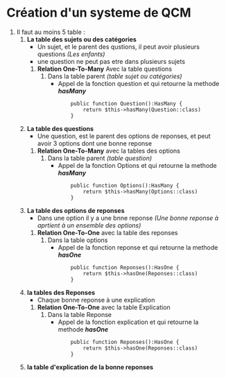 # Création d'un systeme de QCM 

1. Il faut au moins 5 table :
    1. **La table des sujets ou des catégories** 
        - Un sujet, et le parent des qustions, il peut avoir plusieurs questions *(Les enfants)* 
        - une question ne peut pas etre dans plusieurs sujets 
        1. **Relation One-To-Many** Avec la table questions 
            1. Dans la table parent *(table sujet ou catégories)*
                - Appel de la fonction question et qui retourne la methode ***hasMany***
                    ```
                        public function Question():HasMany {
                            return $this->hasMany(Question::class)
                        }
                    ``` 
    2. **La table des questions** 
        - Une question, est le parent des options de reponses, et peut avoir 3 options dont une bonne reponse
        1. **Relation One-To-Many** avec la tables des options
            1. Dans la table parent *(table question)*
                - Appel de la fonction Options et qui retourne la methode ***hasMany***
                    ```
                        public function Options():HasMany {
                            return $this->hasMany(Options::class)
                        }
                    ``` 
    3. **La table des options de reponses** 
        - Dans une option il y a une bnne reponse *(Une bonne reponse à aprtient à un ensemble des options)* 
        1. **Relation One-To-One** avec la table des reponses 
            1. Dans la table options
                - Appel de la fonction reponse et qui retourne la methode ***hasOne***
                    ```
                        public function Reponses():HasOne {
                            return $this->hasOne(Reponses::class)
                        }
                    ``` 
    4. **la tables des Reponses**
        - Chaque bonne reponse à une explication 
        1. **Relation One-To-One** avec la table Explication 
            1. Dans la table Reponse
                - Appel de la fonction explication et qui retourne la methode ***hasOne***
                    ```
                        public function Reponses():HasOne {
                            return $this->hasOne(Reponses::class)
                        }
                    ``` 
    5. **la table d'explication de la bonne reponses**